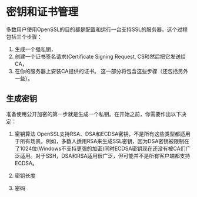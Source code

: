 # 密钥和证书管理

多数用户使用OpenSSL的目的都是配置和运行一台支持SSL的服务器。这个过程包括三个步骤：
1. 生成一个强私钥，
2. 创建一个证书签名请求(Certificate Signing Request, CSR)然后把它发送给CA，
3. 在你的服务器上安装CA提供的证书。
这一部分将包含这些步骤（还包括另外一些）。

## 生成密钥

准备使用公开加密的第一步就是生成一个私钥。在开始之前，你需要作出以下决定：
1. 密钥算法
    OpenSSL支持RSA、DSA和ECDSA密钥，不是所有这些类型都适用于所有场景。例如，多数人适用RSA来生成SSL密钥，因为DSA密钥被限制在了1024位(Windows不支持更强的加密)同时ECDSA密钥现在还没有被CA们广泛适用。对于SSH，DSA和RSA适用很广泛，但可能并不是所有客户端都支持ECDSA。
2. 密钥长度
    
3. 密码


